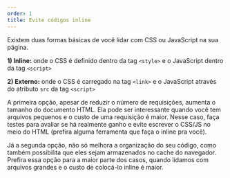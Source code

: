 ```yaml
---
order: 1
title: Evite códigos inline
---
```


Existem duas formas básicas de você lidar com CSS ou JavaScript na sua página.

**1) Inline:** onde o CSS é definido dentro da tag `<style>` e o JavaScript dentro da tag `<script>`

**2) Externo:** onde o CSS é carregado na tag `<link>` e o JavaScript através do atributo `src` da tag `<script>`

A primeira opção, apesar de reduzir o número de requisições, aumenta o tamanho do documento HTML. Ela pode ser interessante quando você tem arquivos pequenos e o custo de uma requisição é maior. Nesse caso, faça testes para avaliar se há realmente ganho e evite escrever o CSS/JS no meio do HTML (prefira alguma ferramenta que faça o inline pra você). 

Já a segunda opção, não só melhora a organização do seu código, como também possibilita que eles sejam armazenados no cache do navegador. Prefira essa opção para a maior parte dos casos, quando lidamos com arquivos grandes e o custo de colocá-lo inline é maior.
